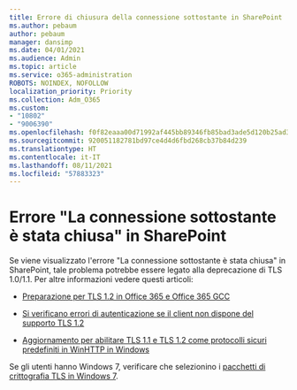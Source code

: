 ```yaml
---
title: Errore di chiusura della connessione sottostante in SharePoint
ms.author: pebaum
author: pebaum
manager: dansimp
ms.date: 04/01/2021
ms.audience: Admin
ms.topic: article
ms.service: o365-administration
ROBOTS: NOINDEX, NOFOLLOW
localization_priority: Priority
ms.collection: Adm_O365
ms.custom:
- "10802"
- "9006390"
ms.openlocfilehash: f0f82eaaa00d71992af445bb89346fb85bad3ade5d120b25ad3a6ea4f9674893
ms.sourcegitcommit: 920051182781bd97ce4d4d6fbd268cb37b84d239
ms.translationtype: HT
ms.contentlocale: it-IT
ms.lasthandoff: 08/11/2021
ms.locfileid: "57883323"
---
```

# <a name="the-underlying-connection-was-closed-error-in-sharepoint"></a>Errore "La connessione sottostante è stata chiusa" in SharePoint

Se viene visualizzato l'errore "La connessione sottostante è stata chiusa" in SharePoint, tale problema potrebbe essere legato alla deprecazione di TLS 1.0/1.1. Per altre informazioni vedere questi articoli:

- [Preparazione per TLS 1.2 in Office 365 e Office 365 GCC](https://docs.microsoft.com/microsoft-365/compliance/prepare-tls-1.2-in-office-365)

- [Si verificano errori di autenticazione se il client non dispone del supporto TLS 1.2](https://review.docs.microsoft.com/sharepoint/troubleshoot/administration/authentication-errors-tls12-support)

- [Aggiornamento per abilitare TLS 1.1 e TLS 1.2 come protocolli sicuri predefiniti in WinHTTP in Windows](https://support.microsoft.com/topic/update-to-enable-tls-1-1-and-tls-1-2-as-default-secure-protocols-in-winhttp-in-windows-c4bd73d2-31d7-761e-0178-11268bb10392)

Se gli utenti hanno Windows 7, verificare che selezionino i [pacchetti di crittografia TLS in Windows 7](https://docs.microsoft.com/windows/win32/secauthn/tls-cipher-suites-in-windows-7).